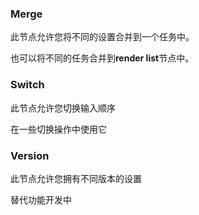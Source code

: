 ### Merge

此节点允许您将不同的设置合并到一个任务中。

也可以将不同的任务合并到**render list**节点中。

### Switch

此节点允许您切换输入顺序

在一些切换操作中使用它

### Version

此节点允许您拥有不同版本的设置

替代功能开发中